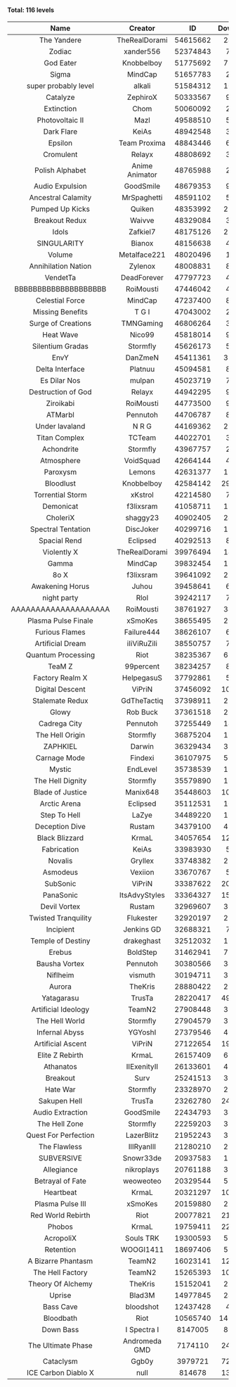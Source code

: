 #### Total: 116 levels

| Name | Creator | ID | Downloads | Likes |
|:---:|:---:|:---:|:---:|:---:|
| The Yandere | TheRealDorami | 54615662 | 246379 | 47037
| Zodiac | xander556 | 52374843 | 70858 | 9054
| God Eater | Knobbelboy | 51775692 | 750379 | 95451
| Sigma | MindCap | 51657783 | 23034 | 2896
| super probably level | alkali | 51584312 | 104940 | 7646
| Catalyze | ZephiroX | 50333567 | 94800 | 8034
| Extinction | Chom | 50060092 | 27068 | 2264
| Photovoltaic II | Mazl | 49588510 | 54648 | 5061
| Dark Flare | KeiAs | 48942548 | 38221 | 4085
| Epsilon | Team Proxima | 48843446 | 64508 | 6468
| Cromulent | Relayx | 48808692 | 38888 | 4863
| Polish Alphabet | Anime Animator | 48765988 | 29615 | 2253
| Audio Expulsion | GoodSmile | 48679353 | 94449 | 8010
| Ancestral Calamity | MrSpaghetti | 48591102 | 52954 | 4864
| Pumped Up Kicks | Quiken | 48353992 | 291892 | 43869
| Breakout Redux | Waivve | 48329084 | 30048 | 2865
| Idols | Zafkiel7 | 48175126 | 225793 | 26260
| SINGULARITY | Bianox | 48156638 | 46339 | 7150
| Volume | Metalface221 | 48020496 | 17672 | 1586
| Annihilation Nation | Zylenox | 48008831 | 87604 | 7922
| VendetTa | DeadForever | 47797723 | 41073 | 3873
| BBBBBBBBBBBBBBBBBBBB | RoiMousti | 47446042 | 40393 | 3471
| Celestial Force  | MindCap | 47237400 | 87796 | 8030
| Missing Benefits | T G I | 47043002 | 29893 | 2309
| Surge of Creations | TMNGaming | 46806264 | 31844 | 2953
| Heat Wave | Nico99 | 45818014 | 95106 | 8562
| Silentium Gradas | Stormfly | 45626173 | 50478 | 4226
| EnvY | DanZmeN | 45411361 | 336012 | 29518
| Delta Interface | Platnuu | 45094581 | 88674 | 8605
| Es Dilar Nos | mulpan | 45023719 | 72454 | 6419
| Destruction of God | Relayx | 44942295 | 94080 | 9282
| Ziroikabi | RoiMousti | 44773500 | 93545 | 7797
| ATMarbl | Pennutoh | 44706787 | 89923 | 7890
| Under lavaland | N R G | 44169362 | 272748 | 24482
| Titan Complex | TCTeam | 44022701 | 32704 | 3362
| Achondrite | Stormfly | 43967757 | 21340 | 2238
| Atmosphere | VoidSquad | 42664144 | 40321 | 3286
| Paroxysm | Lemons | 42631377 | 170744 | 13834
| Bloodlust | Knobbelboy | 42584142 | 2966587 | 275606
| Torrential Storm | xKstrol | 42214580 | 79356 | 2233
| Demonicat | f3lixsram | 41058711 | 172656 | 13788
| CholeriX | shaggy23 | 40902405 | 248606 | 18828
| Spectral Tentation | DiscJoker | 40299716 | 126988 | 9087
| Spacial Rend | Eclipsed | 40292513 | 86995 | 7542
| Violently X | TheRealDorami | 39976494 | 141760 | 12379
| Gamma | MindCap | 39832454 | 138464 | 12301
| 8o X | f3lixsram | 39641092 | 283533 | 21897
| Awakening Horus | Juhou | 39458641 | 68490 | 6103
| night party | Rlol | 39242117 | 75379 | 7168
| AAAAAAAAAAAAAAAAAAAA | RoiMousti | 38761927 | 349647 | 22889
| Plasma Pulse Finale | xSmoKes | 38655495 | 203251 | 17980
| Furious Flames | Failure444 | 38626107 | 60344 | 4722
| Artificial Dream | iIiViRuZiIi | 38550757 | 78366 | 6759
| Quantum Processing | Riot | 38235367 | 699196 | 47127
| TeaM Z | 99percent | 38234257 | 87941 | 7006
| Factory Realm X | HelpegasuS | 37792861 | 51505 | 4905
| Digital Descent | ViPriN | 37456092 | 1016728 | 93955
| Stalemate Redux | GdTheTactiq | 37398911 | 233165 | 17482
| Glowy | Rob Buck | 37361518 | 264436 | 26264
| Cadrega City | Pennutoh | 37255449 | 148733 | 13402
| The Hell Origin | Stormfly | 36875204 | 126152 | 10034
| ZAPHKIEL | Darwin | 36329434 | 322156 | 34169
| Carnage Mode | Findexi | 36107975 | 505081 | 47413
| Mystic | EndLevel | 35738539 | 176378 | 16224
| The Hell Dignity | Stormfly | 35579890 | 160721 | 13620
| Blade of Justice | Manix648 | 35448603 | 1019238 | 103037
| Arctic Arena | Eclipsed | 35112531 | 106933 | 8138
| Step To Hell | LaZye | 34489220 | 166137 | 16576
| Deception Dive | Rustam | 34379100 | 494166 | 33719
| Black Blizzard | KrmaL | 34057654 | 1249115 | 119191
| Fabrication | KeiAs | 33983930 | 57386 | 6229
| Novalis | Gryllex | 33748382 | 250662 | 22476
| Asmodeus | Vexiion | 33670767 | 50108 | 4643
| SubSonic | ViPriN | 33387622 | 2019535 | 152192
| PanaSonic | ItsAdvyStyles | 33364327 | 1593144 | 194871
| Devil Vortex | Rustam | 32969607 | 306222 | 27177
| Twisted Tranquility | Flukester | 32920197 | 225177 | 21852
| Incipient | Jenkins GD | 32688321 | 72236 | 6726
| Temple of Destiny | drakeghast | 32512032 | 169446 | 16411
| Erebus | BoldStep | 31462941 | 719643 | 66451
| Bausha Vortex | Pennutoh | 30380566 | 344167 | 30815
| Niflheim | vismuth | 30194711 | 320137 | 25519
| Aurora | TheKris | 28880422 | 226211 | 21067
| Yatagarasu  | TrusTa | 28220417 | 4929603 | 450376
| Artificial Ideology | TeamN2 | 27908448 | 367472 | 36356
| The Hell World | Stormfly | 27904579 | 395820 | 28674
| Infernal Abyss | YGYoshI | 27379546 | 405824 | 40171
| Artificial Ascent | ViPriN | 27122654 | 1958327 | 169638
| Elite Z Rebirth | KrmaL | 26157409 | 670893 | 43383
| Athanatos | IIExenityII | 26133601 | 439057 | 48252
| Breakout | Surv | 25241513 | 300955 | 30186
| Hate War | Stormfly | 23328970 | 210914 | 15818
| Sakupen Hell | TrusTa | 23262780 | 2479290 | 178379
| Audio Extraction | GoodSmile | 22434793 | 349464 | 33067
| The Hell Zone | Stormfly | 22259203 | 383859 | 24874
| Quest For Perfection | LazerBlitz | 21952243 | 385614 | 33081
| The Flawless | IlIRyanIlI | 21280210 | 275431 | 24644
| SUBVERSIVE | Snowr33de | 20937583 | 126358 | 15713
| Allegiance | nikroplays | 20761188 | 387118 | 41460
| Betrayal of Fate | weoweoteo | 20329544 | 556200 | 51408
| Heartbeat | KrmaL | 20321297 | 1009074 | 88392
| Plasma Pulse III | xSmoKes | 20159880 | 293441 | 28323
| Red World Rebirth | Riot | 20077821 | 2148730 | 140862
| Phobos | KrmaL | 19759411 | 2236717 | 199534
| AcropoliX | Souls TRK | 19300593 | 598451 | 78552
| Retention | WOOGI1411 | 18697406 | 595757 | 72115
| A Bizarre Phantasm | TeamN2 | 16023141 | 1234462 | 121485
| The Hell Factory | TeamN2 | 15265393 | 1013950 | 98010
| Theory Of Alchemy | TheKris | 15152041 | 239839 | 17480
| Uprise | Blad3M | 14977845 | 248792 | 23162
| Bass Cave | bloodshot | 12437428 | 48870 | 5110
| Bloodbath | Riot | 10565740 | 14070613 | 1259577
| Down Bass | I Spectra I | 8147005 | 808071 | 71802
| The Ultimate Phase | Andromeda GMD | 7174110 | 2417809 | 238274
| Cataclysm | Ggb0y | 3979721 | 7201482 | 564984
| ICE Carbon Diablo X | null | 814678 | 1307500 | 92817
